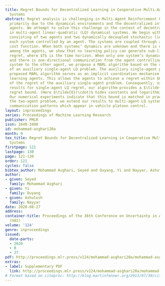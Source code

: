 ```yaml
---
title: Regret Bounds for Decentralized Learning in Cooperative Multi-Agent Dynamical
  Systems
abstract: Regret analysis is challenging in Multi-Agent Reinforcement Learning (MARL)
  primarily due to the dynamical environments and the decentralized information among
  agents. We attempt to solve this challenge in the context of decentralized learning
  in multi-agent linear-quadratic (LQ) dynamical systems. We begin with a simple setup
  consisting of two agents and two dynamically decoupled stochastic linear systems,
  each system controlled by an agent. The systems are coupled through a quadratic
  cost function. When both systems’ dynamics are unknown and there is no communication
  among the agents, we show that no learning policy can generate sub-linear in $T$
  regret, where $T$ is the time horizon. When only one system’s dynamics are unknown
  and there is one-directional communication from the agent controlling the unknown
  system to the other agent, we propose a MARL algorithm based on the construction
  of an auxiliary single-agent LQ problem. The auxiliary single-agent problem in the
  proposed MARL algorithm serves as an implicit coordination mechanism among the two
  learning agents. This allows the agents to achieve a regret within $O(\sqrt{T})$
  of the regret of the auxiliary single-agent problem. Consequently, using existing
  results for single-agent LQ regret, our algorithm provides a $\tilde{O}(\sqrt{T})$
  regret bound. (Here $\tilde{O}(\cdot)$ hides constants and logarithmic factors).
  Our numerical experiments indicate that this bound is matched in practice. From
  the two-agent problem, we extend our results to multi-agent LQ systems with certain
  communication patterns which appear in vehicle platoon control.
layout: inproceedings
series: Proceedings of Machine Learning Research
publisher: PMLR
issn: 2640-3498
id: mohammad-asghari20a
month: 0
tex_title: Regret Bounds for Decentralized Learning in Cooperative Multi-Agent Dynamical
  Systems
firstpage: 121
lastpage: 130
page: 121-130
order: 121
cycles: false
bibtex_author: Mohammad Asghari, Seyed and Ouyang, Yi and Nayyar, Ashutosh
author:
- given: Seyed
  family: Mohammad Asghari
- given: Yi
  family: Ouyang
- given: Ashutosh
  family: Nayyar
date: 2020-08-27
address: 
container-title: Proceedings of the 36th Conference on Uncertainty in Artificial Intelligence
  (UAI)
volume: '124'
genre: inproceedings
issued:
  date-parts:
  - 2020
  - 8
  - 27
pdf: http://proceedings.mlr.press/v124/mohammad-asghari20a/mohammad-asghari20a.pdf
extras:
- label: Supplementary PDF
  link: http://proceedings.mlr.press/v124/mohammad-asghari20a/mohammad-asghari20a-supp.pdf
# Format based on citeproc: http://blog.martinfenner.org/2013/07/30/citeproc-yaml-for-bibliographies/
---
```

